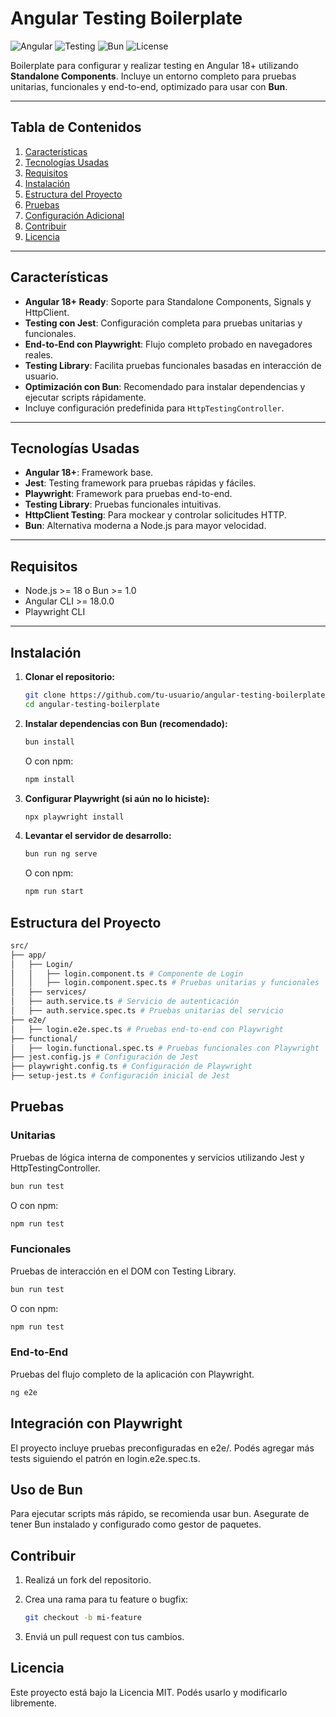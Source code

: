 # Angular Testing Boilerplate

![Angular](https://img.shields.io/badge/angular-18+-red)
![Testing](https://img.shields.io/badge/testing-jest%20%7C%20playwright%20%7C%20testing--library-blue)
![Bun](https://img.shields.io/badge/bun-recommended-yellow)
![License](https://img.shields.io/badge/license-MIT-green)

Boilerplate para configurar y realizar testing en Angular 18+ utilizando **Standalone Components**. Incluye un entorno completo para pruebas unitarias, funcionales y end-to-end, optimizado para usar con **Bun**.

---

## **Tabla de Contenidos**

1. [Características](#características)
2. [Tecnologías Usadas](#tecnologías-usadas)
3. [Requisitos](#requisitos)
4. [Instalación](#instalación)
5. [Estructura del Proyecto](#estructura-del-proyecto)
6. [Pruebas](#pruebas)
7. [Configuración Adicional](#configuración-adicional)
8. [Contribuir](#contribuir)
9. [Licencia](#licencia)

---

## **Características**

- **Angular 18+ Ready**: Soporte para Standalone Components, Signals y HttpClient.
- **Testing con Jest**: Configuración completa para pruebas unitarias y funcionales.
- **End-to-End con Playwright**: Flujo completo probado en navegadores reales.
- **Testing Library**: Facilita pruebas funcionales basadas en interacción de usuario.
- **Optimización con Bun**: Recomendado para instalar dependencias y ejecutar scripts rápidamente.
- Incluye configuración predefinida para `HttpTestingController`.

---

## **Tecnologías Usadas**

- **Angular 18+**: Framework base.
- **Jest**: Testing framework para pruebas rápidas y fáciles.
- **Playwright**: Framework para pruebas end-to-end.
- **Testing Library**: Pruebas funcionales intuitivas.
- **HttpClient Testing**: Para mockear y controlar solicitudes HTTP.
- **Bun**: Alternativa moderna a Node.js para mayor velocidad.

---

## **Requisitos**

- Node.js >= 18 o Bun >= 1.0
- Angular CLI >= 18.0.0
- Playwright CLI

---

## **Instalación**

1. **Clonar el repositorio:**

   ```bash
   git clone https://github.com/tu-usuario/angular-testing-boilerplate.git
   cd angular-testing-boilerplate
   ```

2. **Instalar dependencias con Bun (recomendado):**

   ```bash
   bun install
   ```

   O con npm:

   ```bash
   npm install
   ```

3. **Configurar Playwright (si aún no lo hiciste):**

   ```bash
   npx playwright install
   ```

4. **Levantar el servidor de desarrollo:**

   ```bash
   bun run ng serve
   ```

   O con npm:

   ```bash
   npm run start
   ```

## **Estructura del Proyecto**

```bash
src/
├── app/
│   ├── Login/
│   │   ├── login.component.ts # Componente de Login
│   │   ├── login.component.spec.ts # Pruebas unitarias y funcionales
│   ├── services/
│   ├── auth.service.ts # Servicio de autenticación
│   ├── auth.service.spec.ts # Pruebas unitarias del servicio
├── e2e/
│   ├── login.e2e.spec.ts # Pruebas end-to-end con Playwright
├── functional/
│   ├── login.functional.spec.ts # Pruebas funcionales con Playwright
├── jest.config.js # Configuración de Jest
├── playwright.config.ts # Configuración de Playwright
├── setup-jest.ts # Configuración inicial de Jest
```

## **Pruebas**

### **Unitarias**

Pruebas de lógica interna de componentes y servicios utilizando Jest y HttpTestingController.

```bash
bun run test
```

O con npm:

```bash
npm run test
```

### **Funcionales**

Pruebas de interacción en el DOM con Testing Library.

```bash
bun run test
```

O con npm:

```bash
npm run test
```

### **End-to-End**

Pruebas del flujo completo de la aplicación con Playwright.

```bash
ng e2e
```

## **Integración con Playwright**

El proyecto incluye pruebas preconfiguradas en e2e/. Podés agregar más tests siguiendo el patrón en login.e2e.spec.ts.

## **Uso de Bun**

Para ejecutar scripts más rápido, se recomienda usar bun. Asegurate de tener Bun instalado y configurado como gestor de paquetes.

## **Contribuir**

1. Realizá un fork del repositorio.
2. Crea una rama para tu feature o bugfix:

   ```bash
   git checkout -b mi-feature
   ```

3. Enviá un pull request con tus cambios.

## **Licencia**

Este proyecto está bajo la Licencia MIT. Podés usarlo y modificarlo libremente.
